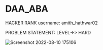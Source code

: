 # DAA_ABA

HACKER RANK 
username: amith_hathwar02


PROBLEM STATEMENT: LEVEL->> HARD

![Screenshot 2022-08-10 175106](https://user-images.githubusercontent.com/76877728/183899974-d6e63b08-290d-4704-a7af-99b07f30f928.jpg)

